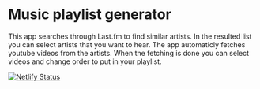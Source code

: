 # Music playlist generator

This app searches through Last.fm to find similar artists. In the resulted list you can select artists that you want to hear. The app automaticly fetches youtube videos from the artists. When the fetching is done you can select videos and change order to put in your playlist.

[![Netlify Status](https://api.netlify.com/api/v1/badges/8ebd3ec4-9e13-4b16-8f11-8294af02629f/deploy-status)](https://app.netlify.com/sites/music-discovery-app/deploys)
